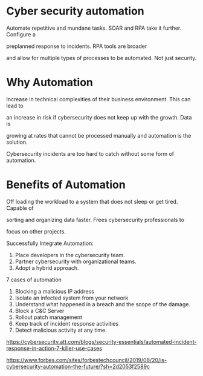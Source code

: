  # Cyber security automation
 
Automate repetitive and mundane tasks. SOAR and RPA take it further.  Configure a 
	
preplanned response to incidents.  RPA tools are broader 
  
and allow for multiple types of processes to be automated.  Not just security. 

 # Why Automation
 
Increase in technical complexities of their business environment.  This can lead to

an increase in risk if cybersecurity does not keep up with the growth.  Data is 

growing at rates that cannot be processed manually and automation is the solution.  
  
Cybersecurity incidents are too hard to catch without some form of automation.

# Benefits of Automation

Off loading the workload to a system that does not sleep or get tired.  Capable of

sorting and organizing data faster.  Frees cybersecurity professionals to

focus on other projects.

Successfully Integrate Automation:
1. Place developers in the cybersecurity team.
2. Partner cybersecurity with organizational teams.
3. Adopt a hybrid approach.

7 cases of automation
1. Blocking a malicious IP address
2. Isolate an infected system from your network
3.  Understand what happened in a breach and the scope of the damage.
4. Block a C&C Server
5.  Rollout patch management
6. Keep track of incident response activities
7. Detect malicious activity at any time.


https://cybersecurity.att.com/blogs/security-essentials/automated-incident-response-in-action-7-killer-use-cases

https://www.forbes.com/sites/forbestechcouncil/2019/08/20/is-cybersecurity-automation-the-future/?sh=2d2053f2589c
